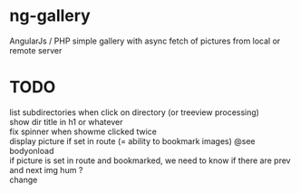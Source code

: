 # ng-gallery
AngularJs / PHP simple gallery with async fetch of pictures from local or remote server

# TODO
list subdirectories when click on directory (or treeview processing)  
show dir title in h1 or whatever  
fix spinner when showme clicked twice  
display picture if set in route (= ability to bookmark images) @see bodyonload  
if picture is set in route and bookmarked, we need to know if there are prev and next img hum ?  
change <title> on the fly  
make $http service url configurable options  
listfiles.php should use *Iterator from SPL

add a true (&& responsive) layout...OH REALLY ?  
clean console.log and useless $scope instanciation  
refactor to avoid some duplicate and quick code/hack  
bower, unit-tests and so on  
